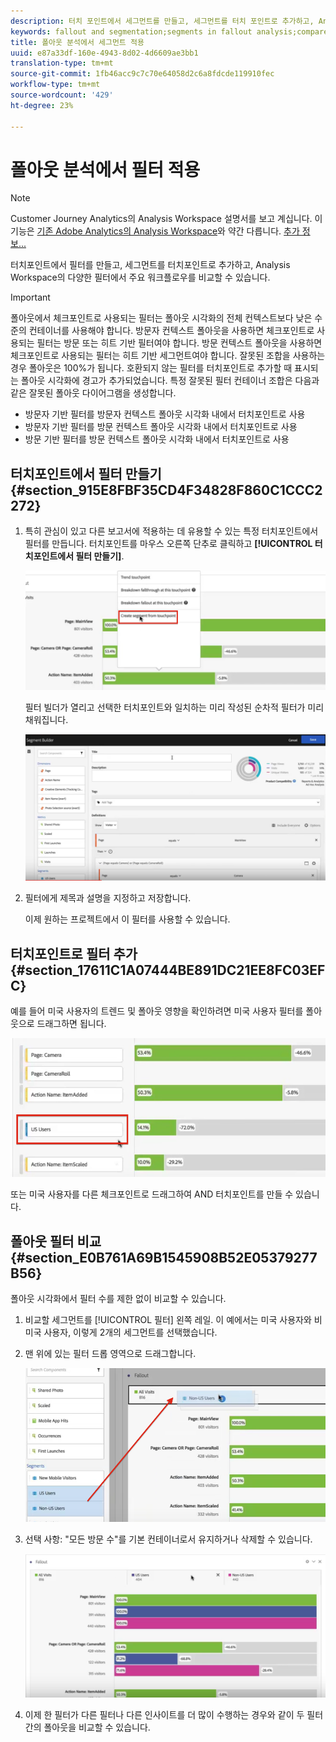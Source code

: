 ```yaml
---
description: 터치 포인트에서 세그먼트를 만들고, 세그먼트를 터치 포인트로 추가하고, Analysis Workspace의 다양한 세그먼트 간에 주요 워크플로우를 비교할 수 있습니다.
keywords: fallout and segmentation;segments in fallout analysis;compare segments in fallout
title: 폴아웃 분석에서 세그먼트 적용
uuid: e87a33df-160e-4943-8d02-4d6609ae3bb1
translation-type: tm+mt
source-git-commit: 1fb46acc9c7c70e64058d2c6a8fdcde119910fec
workflow-type: tm+mt
source-wordcount: '429'
ht-degree: 23%

---
```



# 폴아웃 분석에서 필터 적용

>[!NOTE]
>
>Customer Journey Analytics의 Analysis Workspace 설명서를 보고 계십니다. 이 기능은 [기존 Adobe Analytics의 Analysis Workspace](https://docs.adobe.com/content/help/ko-KR/analytics/analyze/analysis-workspace/home.html)와 약간 다릅니다. [추가 정보...](/help/getting-started/cja-aa.md)

터치포인트에서 필터를 만들고, 세그먼트를 터치포인트로 추가하고, Analysis Workspace의 다양한 필터에서 주요 워크플로우를 비교할 수 있습니다.

>[!IMPORTANT]
>
>폴아웃에서 체크포인트로 사용되는 필터는 폴아웃 시각화의 전체 컨텍스트보다 낮은 수준의 컨테이너를 사용해야 합니다. 방문자 컨텍스트 폴아웃을 사용하면 체크포인트로 사용되는 필터는 방문 또는 히트 기반 필터여야 합니다. 방문 컨텍스트 폴아웃을 사용하면 체크포인트로 사용되는 필터는 히트 기반 세그먼트여야 합니다. 잘못된 조합을 사용하는 경우 폴아웃은 100%가 됩니다. 호환되지 않는 필터를 터치포인트로 추가할 때 표시되는 폴아웃 시각화에 경고가 추가되었습니다. 특정 잘못된 필터 컨테이너 조합은 다음과 같은 잘못된 폴아웃 다이어그램을 생성합니다.

* 방문자 기반 필터를 방문자 컨텍스트 폴아웃 시각화 내에서 터치포인트로 사용
* 방문자 기반 필터를 방문 컨텍스트 폴아웃 시각화 내에서 터치포인트로 사용
* 방문 기반 필터를 방문 컨텍스트 폴아웃 시각화 내에서 터치포인트로 사용

## 터치포인트에서 필터 만들기 {#section_915E8FBF35CD4F34828F860C1CCC2272}

1. 특히 관심이 있고 다른 보고서에 적용하는 데 유용할 수 있는 특정 터치포인트에서 필터를 만듭니다. 터치포인트를 마우스 오른쪽 단추로 클릭하고 **[!UICONTROL 터치포인트에서 필터 만들기]**.

   ![](assets/segment-from-touchpoint.png)

   필터 빌더가 열리고 선택한 터치포인트와 일치하는 미리 작성된 순차적 필터가 미리 채워집니다.

   ![](assets/segment-builder.png)

1. 필터에게 제목과 설명을 지정하고 저장합니다.

   이제 원하는 프로젝트에서 이 필터를 사용할 수 있습니다.

## 터치포인트로 필터 추가 {#section_17611C1A07444BE891DC21EE8FC03EFC}

예를 들어 미국 사용자의 트렌드 및 폴아웃 영향을 확인하려면 미국 사용자 필터를 폴아웃으로 드래그하면 됩니다.

![](assets/segment-touchpoint.png)

또는 미국 사용자를 다른 체크포인트로 드래그하여 AND 터치포인트를 만들 수 있습니다.

## 폴아웃 필터 비교 {#section_E0B761A69B1545908B52E05379277B56}

폴아웃 시각화에서 필터 수를 제한 없이 비교할 수 있습니다.

1. 비교할 세그먼트를 [!UICONTROL 필터] 왼쪽 레일. 이 예에서는 미국 사용자와 비미국 사용자, 이렇게 2개의 세그먼트를 선택했습니다. 
1. 맨 위에 있는 필터 드롭 영역으로 드래그합니다.

   ![](assets/segment-drop.png)

1. 선택 사항: &quot;모든 방문 수&quot;를 기본 컨테이너로서 유지하거나 삭제할 수 있습니다. 

   ![](assets/seg-compare.png)

1. 이제 한 필터가 다른 필터나 다른 인사이트를 더 많이 수행하는 경우와 같이 두 필터 간의 폴아웃을 비교할 수 있습니다.

